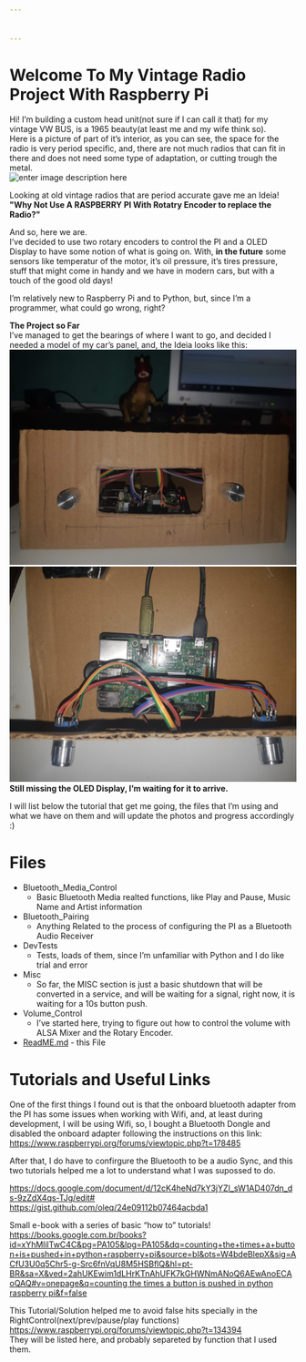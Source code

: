 ```yaml
---


---
```


<h1 id="welcome-to-my-vintage-radio-project-with-raspberry-pi">Welcome To My Vintage Radio Project With Raspberry Pi</h1>
<p>Hi! I’m building a custom head unit(not sure if I can call it that) for my vintage VW BUS, is a 1965 beauty(at least me and my wife think so).<br>
Here is a picture of part of it’s interior, as you can see, the space for the radio is very period specific, and, there are not much radios that can fit in there and does not need some type of adaptation, or cutting trough the metal.<br>
<img src="https://scontent.fcgh11-1.fna.fbcdn.net/v/t1.0-9/43462799_309476856304772_5431551599711354880_o.jpg?_nc_cat=101&amp;_nc_oc=AQmifq89rNEnwnpwOIC42puo4Ow970gbRcCEg4C2xV-H1epM3RZIuB6Ywca6f8DWKjI&amp;_nc_ht=scontent.fcgh11-1.fna&amp;oh=068ccf13b89e9b637ea71835ffe35e19&amp;oe=5ED81DF3" alt="enter image description here"></p>
<p>Looking at old vintage radios that are period accurate gave me an Ideia!<br>
<strong>"Why Not Use A RASPBERRY PI With Rotatry Encoder to replace the Radio?"</strong></p>
<p>And so, here we are.<br>
I’ve decided to use two rotary encoders to control the PI and a OLED Display to have some notion of what is going on. With, <strong>in the future</strong> some sensors like temperatur of the motor, it’s oil pressure, it’s tires pressure, stuff that might come in handy and we have in modern cars, but with a touch of the good old days!</p>
<p>I’m relatively new to Raspberry Pi and to Python, but, since I’m a programmer, what could go wrong, right?</p>
<p><strong>The Project so Far</strong><br>
I’ve managed to get the bearings of where I want to go, and decided I needed a model of my car’s panel, and, the Ideia looks like this:<br>
<img src="https://github.com/Khamull/Vintage_Radio/blob/master/20200122_011818.jpg?raw=true" alt="enter image description here"><br>
<img src="https://github.com/Khamull/Vintage_Radio/blob/master/20200122_011825.jpg?raw=true" alt="enter image description here"><br>
<strong>Still missing the OLED Display, I’m waiting for it to arrive.</strong></p>
<p>I will list below the tutorial that get me going, the files that I’m using and what we have on them and will update the photos and progress accordingly :)</p>
<h1 id="files">Files</h1>
<ul>
<li>Bluetooth_Media_Control
<ul>
<li>Basic Bluetooth Media realted functions, like Play and Pause, Music Name and Artist information</li>
</ul>
</li>
<li>Bluetooth_Pairing
<ul>
<li>Anything Related to the process of configuring the PI as a Bluetooth Audio Receiver</li>
</ul>
</li>
<li>DevTests
<ul>
<li>Tests, loads of them, since I’m unfamiliar with Python and I do like trial and error</li>
</ul>
</li>
<li>Misc
<ul>
<li>So far, the MISC section is just a basic shutdown that will be converted in a service, and will be waiting for a signal, right now, it is waiting for a 10s button push.</li>
</ul>
</li>
<li>Volume_Control
<ul>
<li>I’ve started here, trying to figure out how to control the volume with ALSA Mixer and the Rotary Encoder.</li>
</ul>
</li>
<li><a href="http://ReadME.md">ReadME.md</a> - this File</li>
</ul>
<h1 id="tutorials-and-useful-links">Tutorials and Useful Links</h1>
<p>One of the first things I found out is that the onboard bluetooth adapter from the PI has some issues when working with Wifi, and, at least during development, I will be using Wifi, so, I bought a Bluetooth Dongle and disabled the onboard adapter following the instructions on this link:<br>
<a href="https://www.raspberrypi.org/forums/viewtopic.php?t=178485">https://www.raspberrypi.org/forums/viewtopic.php?t=178485</a></p>
<p>After that, I do have to confirgure the Bluetooth to be a audio Sync, and this two tutorials helped me a lot to understand what I was supossed to do.</p>
<p><a href="https://docs.google.com/document/d/12cK4heNd7kY3jYZI_sW1AD407dn_ds-9zZdX4qs-TJg/edit#">https://docs.google.com/document/d/12cK4heNd7kY3jYZI_sW1AD407dn_ds-9zZdX4qs-TJg/edit#</a><br>
<a href="https://gist.github.com/oleq/24e09112b07464acbda1">https://gist.github.com/oleq/24e09112b07464acbda1</a></p>
<p>Small e-book with a series of basic “how to” tutorials!<br>
<a href="https://books.google.com.br/books?id=xYhMlilTwC4C&amp;pg=PA105&amp;lpg=PA105&amp;dq=counting+the+times+a+button+is+pushed+in+python+raspberry+pi&amp;source=bl&amp;ots=W4bdeBlepX&amp;sig=ACfU3U0q5Chr5-g-Src6fnVqU8M5HSBflQ&amp;hl=pt-BR&amp;sa=X&amp;ved=2ahUKEwim1dLHrKTnAhUFK7kGHWNmANoQ6AEwAnoECAoQAQ#v=onepage&amp;q=counting%20the%20times%20a%20button%20is%20pushed%20in%20python%20raspberry%20pi&amp;f=false">https://books.google.com.br/books?id=xYhMlilTwC4C&amp;pg=PA105&amp;lpg=PA105&amp;dq=counting+the+times+a+button+is+pushed+in+python+raspberry+pi&amp;source=bl&amp;ots=W4bdeBlepX&amp;sig=ACfU3U0q5Chr5-g-Src6fnVqU8M5HSBflQ&amp;hl=pt-BR&amp;sa=X&amp;ved=2ahUKEwim1dLHrKTnAhUFK7kGHWNmANoQ6AEwAnoECAoQAQ#v=onepage&amp;q=counting the times a button is pushed in python raspberry pi&amp;f=false</a></p>
<p>This Tutorial/Solution helped me to avoid false hits specially in the RightControl(next/prev/pause/play functions)<br>
<a href="https://www.raspberrypi.org/forums/viewtopic.php?t=134394">https://www.raspberrypi.org/forums/viewtopic.php?t=134394</a><br>
They will be listed here, and probably separeted by function that I used them.</p>

